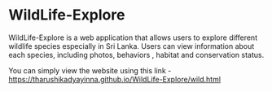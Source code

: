 # WildLife-Explore

WildLife-Explore is a web application that allows users to explore different wildlife species especially in Sri Lanka. Users can view information about each species, including photos, behaviors , habitat and conservation status.

You can simply view the website using this link - https://tharushikadyayinna.github.io/WildLife-Explore/wild.html
